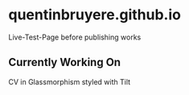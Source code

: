 # quentinbruyere.github.io
 Live-Test-Page before publishing works


## Currently Working On
CV in Glassmorphism styled with Tilt